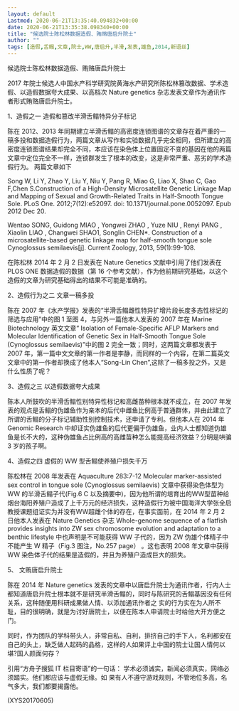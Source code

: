 ```yaml
---
layout: default
Lastmod: 2020-06-21T13:35:40.094832+00:00
date: 2020-06-21T13:35:38.098340+00:00
title: "候选院士陈松林数据造假、贿赂唐启升院士"
author: ""
tags: [造假,舌鳎,文章,院士,WW,唐启升,半滑,发表,雄鱼,2014,新语丝]
---
```


候选院士陈松林数据造假、贿赂唐启升院士

2017 年院士候选人中国水产科学研究院黄海水产研究所陈松林篡改数据、学术造假、以造假数据夸大成果、以高档次 Nature genetics 杂志发表文章作为通讯作者形式贿赂唐启升院士。

1、造假之一 造假和篡改半滑舌鳎特异分子标记

陈在 2012、2013 年同期建立半滑舌鳎的高密度连锁图谱的文章存在着严重的一稿多投和数据造假行为，两篇文章从写作和实验数据几乎完全相同，但所建立的高密度连锁图谱结果却完全不同，本应该在染色体上位置固定不变的基因在他的两篇文章中定位完全不一样，连锁群发生了根本的改变，这是非常严重、恶劣的学术造假行为。 两篇文章如下

Song W, Li Y, Zhao Y, Liu Y, Niu Y, Pang R, Miao G, Liao X, Shao C, Gao F,Chen S.Construction of a High-Density Microsatellite Genetic Linkage Map and Mapping of Sexual and Growth-Related Traits in Half-Smooth Tongue Sole. PLoS One. 2012;7(12):e52097. doi: 10.1371/journal.pone.0052097. Epub 2012 Dec 20.

Wentao SONG, Guidong MIAO , Yongwei ZHAO , Yuze NIU , Renyi PANG , Xiaolin LIAO , Changwei SHAO1, Songlin CHEN*. Construction of a microsatellite-based genetic linkage map for half-smooth tongue sole Cynoglossus semilaevis[j]. Current Zoology, 2013, 59(1):99-108.

在陈松林 2014 年 2 月 2 日发表在 Nature Genetics 文献中引用了他们发表在 PLOS ONE 数据造假的数据（第 16 个参考文献），作为他前期研究基础，以这个造假的文章为研究基础得出的结果不可能是准确的。

2、造假行为之二 文章一稿多投

陈在 2007 年《水产学报》发表的“半滑舌鳎雌性特异扩增片段长度多态性标记的筛选与应用”中的图 1 至图 4，与另外一篇他本人发表的 2007 年在 Marine Biotechnology 英文文章“ Isolation of Female-Specific AFLP Markers and Molecular Identification of Genetic Sex in Half-Smooth Tongue Sole (Cynoglossus semilaevis)”中的图 2 完全一致；同时，这两篇文章都发表于 2007 年，第一篇中文文章的第一作者是李静，而同样的一个内容，在第二篇英文文章中的第一作者却换成了他本人“Song-Lin Chen”,这除了一稿多投之外，又是什么性质了呢？

3、造假之三 以造假数据夸大成果

陈本人所鼓吹的半滑舌鳎性别特异性标记和高雌苗种根本就不成立，在 2007 年发表的观点是舌鳎的伪雄鱼作为亲本的后代中雌鱼比例高于普通群体，并由此建立了所谓的舌鳎的分子标记辅助性别控制技术，还申请了专利。但他本人在 2014 年 Genomic Research 中却证实伪雄鱼的后代更偏于伪雄鱼，业内人士都知道伪雄鱼是长不大的，这种伪雄鱼占比例高的高雌苗种怎么能提高经济效益？分明是哄骗 3 岁的孩子啊。

4、造假之四 虚假的 WW 型舌鳎使养殖户损失千万

陈松林在 2008 年发表在 Aquaculture 283:7-12 Molecular marker-assisted sex control in tongue sole (Cynoglossus semilaevis) 文章中获得染色体型为 WW 的半滑舌鳎子代(Fig.6 C 以及摘要中)，因为他所谓的培育出的WW型苗种给烟台海阳养殖户造成了上千万元的经济损失，这种造假行为被中国海洋大学张全启教授课题组证实为并没有WW超雌个体的存在，在事实面前，在 2014 年 2 月 2 日他本人发表在 Nature Genetics 杂志 Whole-genome sequence of a flatfish provides insights into ZW sex chromosome evolution and adaptation to a benthic lifestyle 中也声明是不可能获得 WW 子代的，因为 ZW 伪雄个体精子中不能产生 W 精子（Fig.3 图注，No.257 page） 。这也表明 2008 年文章中获得 WW 染色体子代的结果是造假的，并且为养殖户造成巨大的损失。

5、 文贿唐启升院士

陈在 2014 年 Nature genetics 发表的文章中以唐启升院士为通讯作者，行内人士都知道唐启升院士根本就不是研究半滑舌鳎的，同时与陈研究的舌鳎基因没有任何关系，这种随便用科研成果做人情、以添加通讯作者之 实的行为实在为人所不耻，目的很明确，就是为讨好唐院士，以便在陈本人申请院士时给他大开方便之门。

同时，作为团队的学科带头人，非常自私、自利，排挤自己的手下人，名利都安在自己的头上，缺乏做人起码的品格，这样的人如果评上中国的院士让国人情何以堪?国人颜面何存？

引用“方舟子搜狐 IT 栏目寄语”的一句话： 学术必须诚实，新闻必须真实，网络必须踏实。他们都应该与虚假无缘。如 果有人不遵守游戏规则，不管地位多高，名气多大，我们都要揭露他。

(XYS20170605)

